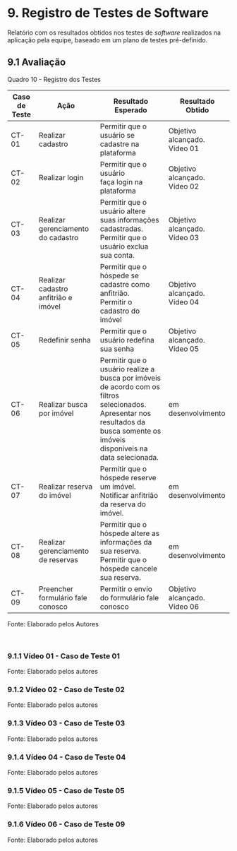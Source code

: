 # 9. Registro de Testes de Software

Relatório com os resultados obtidos nos testes de _software_ realizados na aplicação pela equipe, baseado em um plano de testes pré-definido.

## 9.1 Avaliação

Quadro 10 - Registro dos Testes

|Caso de Teste |Ação                                 |Resultado Esperado                              |Resultado Obtido                    |
|--------------|-------------------------------------|------------------------------------------------|------------------------------------|
|CT-01         |Realizar cadastro                    |Permitir que o usuário se cadastre na plataforma|Objetivo alcançado. <br> Vídeo 01   |
|CT-02         |Realizar login                       |Permitir que o usuário faça login na plataforma |Objetivo alcançado. <br> Vídeo 02   |
|CT-03         |Realizar gerenciamento do cadastro   |Permitir que o usuário altere suas informações cadastradas.<br> Permitir que o usuário exclua sua conta.|Objetivo alcançado.<br> Vídeo 03 |
|CT-04         |Realizar cadastro anfitrião e imóvel |Permitir que o hóspede se cadastre como anfitrião.<br>Permitir o cadastro do imóvel  |Objetivo alcançado. <br> Vídeo 04   |
|CT-05         |Redefinir senha                      |Permitir que o usuário redefina sua senha       |Objetivo alcançado. <br> Vídeo 05   |
|CT-06         |Realizar busca por imóvel            |Permitir que o usuário realize a busca por imóveis de acordo com os filtros selecionados.<br>Apresentar nos resultados da busca somente os imóveis disponíveis na data selecionada.                               |em desenvolvimento                  |
|CT-07         |Realizar reserva do imóvel           |Permitir que o hóspede reserve um imóvel.<br>Notificar anfitrião da reserva do imóvel.|em desenvolvimento|
|CT-08         |Realizar gerenciamento de reservas   |Permitir que o hóspede altere as informações da sua reserva.<br>Permitir que o hóspede cancele sua reserva.|em desenvolvimento|
|CT-09         |Preencher formulário fale conosco    |Permitir o envio do formulário fale conosco     |Objetivo alcançado. <br> Vídeo 06   |

Fonte: Elaborado pelos Autores

<br>

### 9.1.1 Vídeo 01 - Caso de Teste 01

Fonte: Elaborado pelos autores


### 9.1.2 Vídeo 02 - Caso de Teste 02

Fonte: Elaborado pelos autores


### 9.1.3 Vídeo 03 - Caso de Teste 03

Fonte: Elaborado pelos autores


### 9.1.4 Vídeo 04 - Caso de Teste 04

Fonte: Elaborado pelos autores


### 9.1.5 Vídeo 05 - Caso de Teste 05

Fonte: Elaborado pelos autores


### 9.1.6 Vídeo 06 - Caso de Teste 09

Fonte: Elaborado pelos autores

